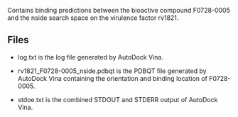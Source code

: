 Contains binding predictions between the bioactive compound F0728-0005 and the nside search space on the virulence factor rv1821.

## Files

- log.txt is the log file generated by AutoDock Vina.

- rv1821_F0728-0005_nside.pdbqt is the PDBQT file generated by AutoDock Vina containing the orientation and binding location of F0728-0005.

- stdoe.txt is the combined STDOUT and STDERR output of AutoDock Vina.

